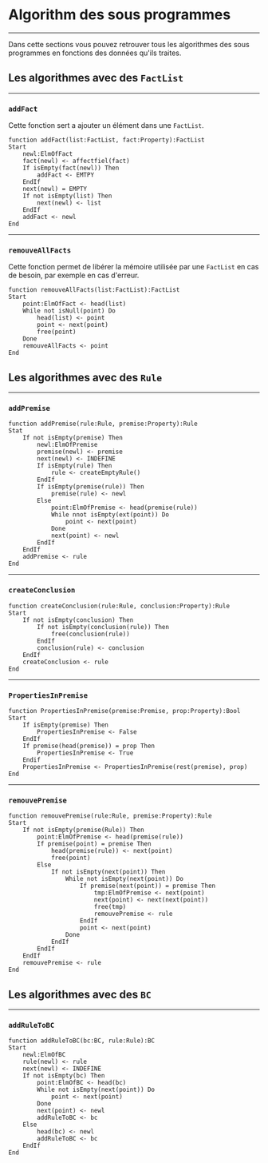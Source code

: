 # Algorithm des sous programmes

---
Dans cette sections vous pouvez retrouver tous les algorithmes des sous programmes en fonctions des données qu'ils traites.

## Les algorithmes avec des `FactList`

---
### `addFact`
Cette fonction sert a ajouter un élément dans une `FactList`.
````
function addFact(list:FactList, fact:Property):FactList
Start
    newl:ElmOfFact
    fact(newl) <- affectfiel(fact)
    If isEmpty(fact(newl)) Then
        addFact <- EMTPY
    EndIf
    next(newl) = EMPTY
    If not isEmpty(list) Then
        next(newl) <- list
    EndIf
    addFact <- newl
End
````

---
### `remouveAllFacts`
Cette fonction permet de libérer la mémoire utilisée par une `FactList` en cas de besoin, par exemple en cas d'erreur.
````
function remouveAllFacts(list:FactList):FactList
Start
    point:ElmOfFact <- head(list)
    While not isNull(point) Do
        head(list) <- point
        point <- next(point)
        free(point)
    Done
    remouveAllFacts <- point
End
````
## Les algorithmes avec des `Rule`

---
### `addPremise`
````
function addPremise(rule:Rule, premise:Property):Rule
Stat
    If not isEmpty(premise) Then
        newl:ElmOfPremise
        premise(newl) <- premise
        next(newl) <- INDEFINE
        If isEmpty(rule) Then
            rule <- createEmptyRule()
        EndIf
        If isEmpty(premise(rule)) Then
            premise(rule) <- newl
        Else
            point:ElmOfPremise <- head(premise(rule))
            While nnot isEmpty(ext(point)) Do
                point <- next(point)
            Done
            next(point) <- newl
        EndIf
    EndIf
    addPremise <- rule
End
````

---
### `createConclusion`
````
function createConclusion(rule:Rule, conclusion:Property):Rule
Start
    If not isEmpty(conclusion) Then
        If not isEmpty(conclusion(rule)) Then
            free(conclusion(rule))
        EndIf
        conclusion(rule) <- conclusion
    EndIf
    createConclusion <- rule
End
````

---
### `PropertiesInPremise`
````
function PropertiesInPremise(premise:Premise, prop:Property):Bool
Start
    If isEmpty(premise) Then
        PropertiesInPremise <- False
    EndIf
    If premise(head(premise)) = prop Then
        PropertiesInPremise <- True
    Endif
    PropertiesInPremise <- PropertiesInPremise(rest(premise), prop)
End
````

---
### `remouvePremise`
````
function remouvePremise(rule:Rule, premise:Property):Rule
Start
    If not isEmpty(premise(Rule)) Then
        point:ElmOfPremise <- head(premise(rule))
        If premise(point) = premise Then
            head(premise(rule)) <- next(point)
            free(point)
        Else
            If not isEmpty(next(point)) Then
                While not isEmpty(next(point)) Do
                    If premise(next(point)) = premise Then
                        tmp:ElmOfPremise <- next(point)
                        next(point) <- next(next(point))
                        free(tmp)
                        remouvePremise <- rule
                    EndIf
                    point <- next(point)
                Done
            EndIf
        EndIf
    EndIf
    remouvePremise <- rule
End
````

## Les algorithmes avec des `BC`

---
### `addRuleToBC`
```
function addRuleToBC(bc:BC, rule:Rule):BC
Start
    newl:ElmOfBC
    rule(newl) <- rule
    next(newl) <- INDEFINE
    If not isEmpty(bc) Then
        point:ElmOfBC <- head(bc)
        While not isEmpty(next(point)) Do
            point <- next(point)
        Done
        next(point) <- newl
        addRuleToBC <- bc
    Else
        head(bc) <- newl
        addRuleToBC <- bc
    EndIf
End
```